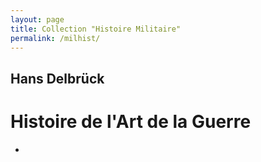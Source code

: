 ```yaml
---
layout: page
title: Collection "Histoire Militaire"
permalink: /milhist/
---
```


## Hans Delbrück

# Histoire de l'Art de la Guerre

- 

